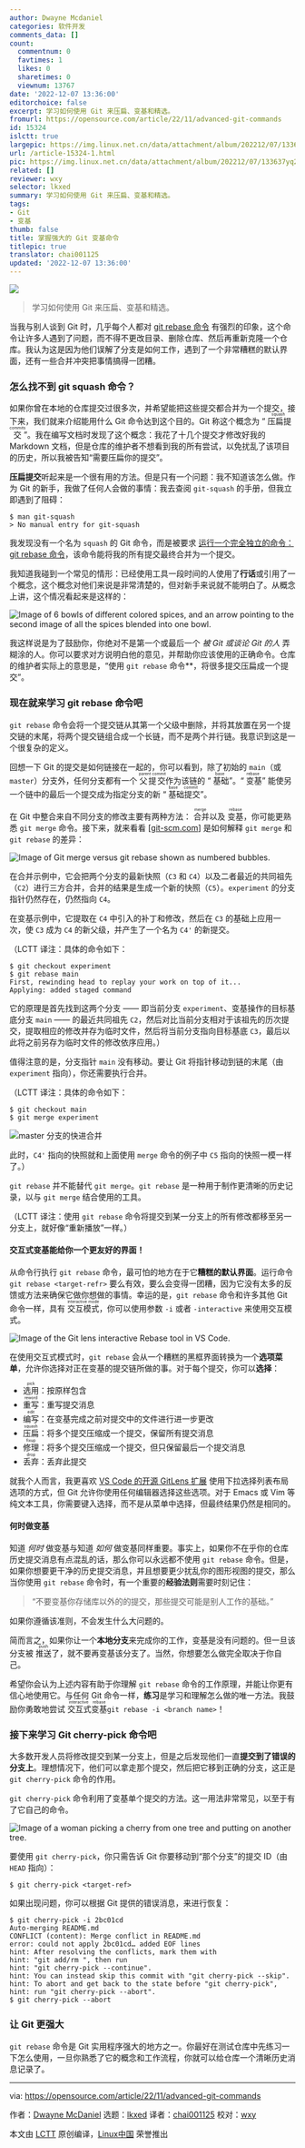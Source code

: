 ```yaml
---
author: Dwayne Mcdaniel
categories: 软件开发
comments_data: []
count:
  commentnum: 0
  favtimes: 1
  likes: 0
  sharetimes: 0
  viewnum: 13767
date: '2022-12-07 13:36:00'
editorchoice: false
excerpt: 学习如何使用 Git 来压扁、变基和精选。
fromurl: https://opensource.com/article/22/11/advanced-git-commands
id: 15324
islctt: true
largepic: https://img.linux.net.cn/data/attachment/album/202212/07/133637yq2526zsp7f1t7a2.jpg
url: /article-15324-1.html
pic: https://img.linux.net.cn/data/attachment/album/202212/07/133637yq2526zsp7f1t7a2.jpg.thumb.jpg
related: []
reviewer: wxy
selector: lkxed
summary: 学习如何使用 Git 来压扁、变基和精选。
tags:
- Git
- 变基
thumb: false
title: 掌握强大的 Git 变基命令
titlepic: true
translator: chai001125
updated: '2022-12-07 13:36:00'
---
```


![](/data/attachment/album/202212/07/133637yq2526zsp7f1t7a2.jpg)



> 
> 学习如何使用 Git 来压扁、变基和精选。
> 
> 
> 


当我与别人谈到 Git 时，几乎每个人都对 [git rebase 命令](https://opensource.com/article/20/4/git-rebase-i) 有强烈的印象，这个命令让许多人遇到了问题，而不得不更改目录、删除仓库、然后再重新克隆一个仓库。我认为这是因为他们误解了分支是如何工作，遇到了一个非常糟糕的默认界面，还有一些合并冲突把事情搞得一团糟。


### 怎么找不到 git squash 命令？


如果你曾在本地的仓库提交过很多次，并希望能把这些提交都合并为一个提交，接下来，我们就来介绍能用什么 Git 命令达到这个目的。Git 称这个概念为 “<ruby> 压扁提交 <rt>  squash commits </rt></ruby>”。我在编写文档时发现了这个概念：我花了十几个提交才修改好我的 Markdown 文档，但是仓库的维护者不想看到我的所有尝试，以免扰乱了该项目的历史，所以我被告知“需要压扁你的提交”。


**压扁提交**听起来是一个很有用的方法。但是只有一个问题：我不知道该怎么做。作为 Git 的新手，我做了任何人会做的事情：我去查阅 `git-squash` 的手册，但我立即遇到了阻碍：



```
$ man git-squash
> No manual entry for git-squash

```

我发现没有一个名为 `squash` 的 Git 命令，而是被要求 [运行一个完全独立的命令：git rebase 命令](https://opensource.com/article/22/4/manage-git-commits-rebase-i-command)，该命令能将我的所有提交最终合并为一个提交。


我知道我碰到一个常见的情形：已经使用工具一段时间的人使用了**行话**或引用了一个概念，这个概念对他们来说是非常清楚的，但对新手来说就不能明白了。从概念上讲，这个情况看起来是这样的：


![Image of 6 bowls of different colored spices, and an arrow pointing to the second image of all the spices blended into one bowl.](/data/attachment/album/202212/07/133811dxvzpbh3by43twxl.jpg)


我这样说是为了鼓励你，你绝对不是第一个或最后一个 *被 Git 或谈论 Git 的人* 弄糊涂的人。你可以要求对方说明白他的意见，并帮助你应该使用的正确命令。仓库的维护者实际上的意思是，“使用 `git rebase` 命令\*\*，将很多提交压扁成一个提交”。


### 现在就来学习 git rebase 命令吧


`git rebase` 命令会将一个提交链从其第一个父级中删除，并将其放置在另一个提交链的末尾，将两个提交链组合成一个长链，而不是两个并行链。我意识到这是一个很复杂的定义。


回想一下 Git 的提交是如何链接在一起的，你可以看到，除了初始的 `main`（或 `master`）分支外，任何分支都有一个 <ruby> 父提交 <rt>  parent commit </rt></ruby> 作为该链的 “<ruby> 基础 <rt>  base </rt></ruby>”。“<ruby> 变基 <rt>  rebase </rt></ruby>” 能使另一个链中的最后一个提交成为指定分支的新 “<ruby> 基础提交 <rt>  base commit </rt></ruby>”。


在 Git 中整合来自不同分支的修改主要有两种方法：<ruby> 合并 <rt>  merge </rt></ruby> 以及 <ruby> 变基 <rt>  rebase </rt></ruby>，你可能更熟悉 `git merge` 命令。接下来，就来看看 [[git-scm.com](http://git-scm.com)] 是如何解释 `git merge` 和 `git rebase` 的差异：


![Image of Git merge versus git rebase shown as numbered bubbles.](/data/attachment/album/202212/07/133643mjrq1jjq2ir1ssm7.png)


在合并示例中，它会把两个分支的最新快照（`C3` 和 `C4`）以及二者最近的共同祖先（`C2`）进行三方合并，合并的结果是生成一个新的快照（`C5`）。`experiment` 的分支指针仍然存在，仍然指向 `C4`。


在变基示例中，它提取在 `C4` 中引入的补丁和修改，然后在 `C3` 的基础上应用一次，使 `C3` 成为 `C4` 的新父级，并产生了一个名为 `C4'` 的新提交。


（LCTT 译注：具体的命令如下：



```
$ git checkout experiment
$ git rebase main
First, rewinding head to replay your work on top of it...
Applying: added staged command

```

它的原理是首先找到这两个分支 —— 即当前分支 `experiment`、变基操作的目标基底分支 `main` —— 的最近共同祖先 `C2`，然后对比当前分支相对于该祖先的历次提交，提取相应的修改并存为临时文件，然后将当前分支指向目标基底 `C3`，最后以此将之前另存为临时文件的修改依序应用。）


值得注意的是，分支指针 `main` 没有移动。要让 Git 将指针移动到链的末尾（由`experiment` 指向），你还需要执行合并。


（LCTT 译注：具体的命令如下：



```
$ git checkout main
$ git merge experiment

```

![master 分支的快进合并](/data/attachment/album/202212/07/133647lby1cjnc5nidid5c.png)


此时，`C4'` 指向的快照就和上面使用 `merge` 命令的例子中 `C5` 指向的快照一模一样了。）


`git rebase` 并不能替代 `git merge`。`git rebase` 是一种用于制作更清晰的历史记录，以与 `git merge` 结合使用的工具。


（LCTT 译注：使用 `git rebase` 命令将提交到某一分支上的所有修改都移至另一分支上，就好像“重新播放”一样。）


#### 交互式变基能给你一个更友好的界面！


从命令行执行 `git rebase` 命令，最可怕的地方在于它**糟糕的默认界面**。运行命令 `git rebase <target-refr>` 要么有效，要么会变得一团糟，因为它没有太多的反馈或方法来确保它做你想做的事情。幸运的是，`git rebase` 命令和许多其他 Git 命令一样，具有 <ruby> 交互模式 <rt>  interactive mode </rt></ruby>，你可以使用参数 `-i` 或者 `-interactive` 来使用交互模式。


![Image of the Git lens interactive Rebase tool in VS Code.](/data/attachment/album/202212/07/133647b5hathna7w25qnz5.png)


在使用交互式模式时，`git rebase` 会从一个糟糕的黑框界面转换为一个**选项菜单**，允许你选择对正在变基的提交链所做的事。对于每个提交，你可以**选择**：


* <ruby> 选用 <rt>  pick </rt></ruby>：按原样包含
* <ruby> 重写 <rt>  reword </rt></ruby>：重写提交消息
* <ruby> 编写 <rt>  edit </rt></ruby>：在变基完成之前对提交中的文件进行进一步更改
* <ruby> 压扁 <rt>  squash </rt></ruby>：将多个提交压缩成一个提交，保留所有提交消息
* <ruby> 修理 <rt>  fixup </rt></ruby>：将多个提交压缩成一个提交，但只保留最后一个提交消息
* <ruby> 丢弃 <rt>  drop </rt></ruby>：丢弃此提交


就我个人而言，我更喜欢 [VS Code 的开源 GitLens 扩展](https://marketplace.visualstudio.com/items?itemName=eamodio.gitlens) 使用下拉选择列表布局选项的方式，但 Git 允许你使用任何编辑器选择这些选项。对于 Emacs 或 Vim 等纯文本工具，你需要键入选择，而不是从菜单中选择，但最终结果仍然是相同的。


#### 何时做变基


知道 *何时* 做变基与知道 *如何* 做变基同样重要。事实上，如果你不在乎你的仓库历史提交消息有点混乱的话，那么你可以永远都不使用 `git rebase` 命令。但是，如果你想要更干净的历史提交消息，并且想要更少扰乱你的图形视图的提交，那么当你使用 `git rebase` 命令时，有一个重要的**经验法则**需要时刻记住：



> 
> “不要变基你存储库以外的的提交，那些提交可能是别人工作的基础。”
> 
> 
> 


如果你遵循该准则，不会发生什么大问题的。


简而言之，如果你让一个**本地分支**来完成你的工作，变基是没有问题的。但一旦该分支被 <ruby> 推送 <rt>  push </rt></ruby> 了，就不要再变基该分支了。当然，你想要怎么做完全取决于你自己。


希望你会认为上述内容有助于你理解 `git rebase` 命令的工作原理，并能让你更有信心地使用它。与任何 Git 命令一样，**练习**是学习和理解怎么做的唯一方法。我鼓励你勇敢地尝试 <ruby> 交互式变基 <rt>  interactive rebase </rt></ruby> `git rebase -i <branch name>`！


### 接下来学习 Git cherry-pick 命令吧


大多数开发人员将修改提交到某一分支上，但是之后发现他们一直**提交到了错误的分支上**。理想情况下，他们可以拿走那个提交，然后把它移到正确的分支，这正是 `git cherry-pick` 命令的作用。


`git cherry-pick` 命令利用了变基单个提交的方法。这一用法非常常见，以至于有了它自己的命令。


![Image of a woman picking a cherry from one tree and putting on another tree.](/data/attachment/album/202212/07/133821chbpnu55pqp1pbbp.jpg)


要使用 `git cherry-pick`，你只需告诉 Git 你要移动到“那个分支”的提交 ID（由 `HEAD` 指向）：



```
$ git cherry-pick <target-ref>

```

如果出现问题，你可以根据 Git 提供的错误消息，来进行恢复：



```
$ git cherry-pick -i 2bc01cd
Auto-merging README.md
CONFLICT (content): Merge conflict in README.md
error: could not apply 2bc01cd… added EOF lines
hint: After resolving the conflicts, mark them with
hint: "git add/rm ", then run
hint: "git cherry-pick --continue".
hint: You can instead skip this commit with "git cherry-pick --skip".
hint: To abort and get back to the state before "git cherry-pick",
hint: run "git cherry-pick --abort".
$ git cherry-pick --abort

```

### 让 Git 更强大


`git rebase` 命令是 Git 实用程序强大的地方之一。你最好在测试仓库中先练习一下怎么使用，一旦你熟悉了它的概念和工作流程，你就可以给仓库一个清晰历史消息记录了。




---


via: <https://opensource.com/article/22/11/advanced-git-commands>


作者：[Dwayne McDaniel](https://opensource.com/users/dwaynemcdaniel) 选题：[lkxed](https://github.com/lkxed) 译者：[chai001125](https://github.com/chai001125) 校对：[wxy](https://github.com/wxy)


本文由 [LCTT](https://github.com/LCTT/TranslateProject) 原创编译，[Linux中国](https://linux.cn/) 荣誉推出